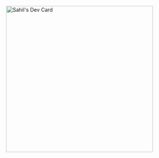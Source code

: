 <a href="https://app.daily.dev/sahilaryan"><img src="https://api.daily.dev/devcards/ea87f2395d7049febba58653adfc195c.png?r=g9l" width="400" alt="Sahil's Dev Card"/></a>
